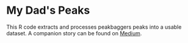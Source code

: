 # My Dad's Peaks
This R code extracts and processes peakbaggers peaks into a usable dataset. A companion story can be found on [Medium](https://medium.com/@cdsalahub/mapping-my-dads-peaks-b36b756443f2).
